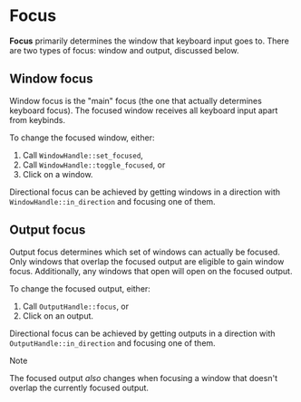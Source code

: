 # Focus

**Focus** primarily determines the window that keyboard input goes to.
There are two types of focus: window and output, discussed below.

## Window focus

Window focus is the "main" focus (the one that actually determines
keyboard focus). The focused window receives all keyboard input apart
from keybinds.

To change the focused window, either: 
1. Call `WindowHandle::set_focused`,
2. Call `WindowHandle::toggle_focused`, or
3. Click on a window.

Directional focus can be achieved by getting windows in a direction
with `WindowHandle::in_direction` and focusing one of them.

## Output focus

Output focus determines which set of windows can actually be focused.
Only windows that overlap the focused output are eligible to gain
window focus. Additionally, any windows that open will open on the focused output.

To change the focused output, either:
1. Call `OutputHandle::focus`, or
2. Click on an output.

Directional focus can be achieved by getting outputs in a direction with
`OutputHandle::in_direction` and focusing one of them.

> [!NOTE]
> The focused output *also* changes when focusing a window that doesn't
> overlap the currently focused output.
